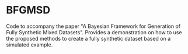 # BFGMSD
Code to accompany the paper "A Bayesian Framework for Generation of Fully Synthetic Mixed Datasets". Provides a demonstration on how to use the proposed methods to create a fully synthetic dataset based on a simulated example.

